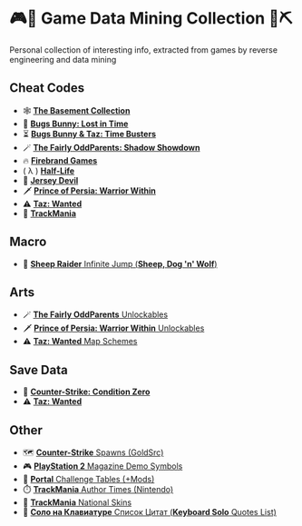 # 🎮🦖 Game Data Mining Collection 💎⛏️

Personal collection of interesting info, extracted from games by reverse engineering and data mining

## Cheat Codes
- 🕸️ [**The Basement Collection**](The%20Basement%20Collection/Cheat%20Codes.md)
- 🥕 [**Bugs Bunny: Lost in Time**](Bugs%20Bunny%20Lost%20in%20Time/Cheat%20Codes.md)
- ⏳ [**Bugs Bunny & Taz: Time Busters**](Bugs%20Bunny%20%26%20Taz%20Time%20Busters/Cheat%20Codes.md)
- 🪄 [**The Fairly OddParents: Shadow Showdown**](Fairly%20OddParents/Cheats.md)
- 🔥 [**Firebrand Games**](Firebrand%20Games/Cheat%20Codes.md)
- ( λ ) [**Half-Life**](Half-Life/Cheat%20Codes.md)
- 🦇 [**Jersey Devil**](Jersey%20Devil/Cheat%20Codes.md)
- 🗡️ [**Prince of Persia: Warrior Within**](Prince%20of%20Persia%20Warrior%20Within/Cheat%20Codes.md)
- ⚠️ [**Taz: Wanted**](Taz%20Wanted/Cheat%20Codes.md)
- 🏁 [**TrackMania**](TrackMania/Cheat%20Codes.md)

## Macro
- 🍴 [**Sheep Raider** Infinite Jump (**Sheep, Dog 'n' Wolf**)](Sheep%20Raider/Macro)

## Arts
- 🪄 [**The Fairly OddParents** Unlockables](Fairly%20OddParents/Unlockables.md)
- 🗡️ [**Prince of Persia: Warrior Within** Unlockables](Prince%20of%20Persia%20Warrior%20Within/Unlockables.md)
- ⚠️ [**Taz: Wanted** Map Schemes](Taz%20Wanted/Map%20Schemes.md)

## Save Data
- 🔫 [**Counter-Strike: Condition Zero**](Counter-Strike%20Condition%20Zero/Save)
- ⚠️ [**Taz: Wanted**](Taz%20Wanted/Save)

## Other
- 🗺️ [**Counter-Strike** Spawns (GoldSrc)](Counter-Strike%20Condition%20Zero/Map%20Spawns.md)
- 🎮 [**PlayStation 2** Magazine Demo Symbols](PlayStation%202/Symbols.md)
- 🍰 [**Portal** Challenge Tables (+Mods)](Portal/Challenges.md)
- ⏱️ [**TrackMania** Author Times (Nintendo)](TrackMania/Author%20Times%20Nintendo.md)
- 🎨 [**TrackMania** National Skins](TrackMania/Skins.md)
- 🎹 [**Соло на Клавиатуре** Список Цитат (**Keyboard Solo** Quotes List)](Keyboard%20Solo/ReadMe.md)
